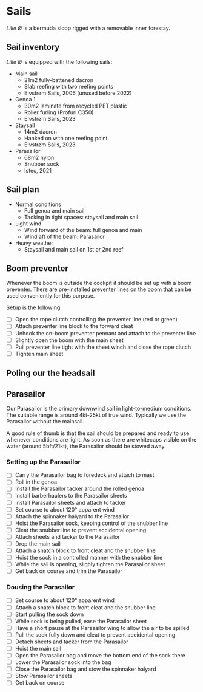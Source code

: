 # Sails

_Lille Ø_ is a bermuda sloop rigged with a removable inner forestay.

## Sail inventory

_Lille Ø_ is equipped with the following sails:

* Main sail
    * 21m2 fully-battened dacron
    * Slab reefing with two reefing points
    * Elvstrøm Sails, 2006 (unused before 2022)
* Genoa 1
    * 30m2 laminate from recycled PET plastic
    * Roller furling (Profurl C350)
    * Elvstrøm Sails, 2023
* Staysail
    * 14m2 dacron
    * Hanked on with one reefing point
    * Elvstrøm Sails, 2023
* Parasailor
    * 68m2 nylon
    * Snubber sock
    * Istec, 2021

## Sail plan

* Normal conditions
    * Full genoa and main sail
    * Tacking in tight spaces: staysail and main sail
* Light wind
    * Wind forward of the beam: full genoa and main
    * Wind aft of the beam: Parasailor
* Heavy weather
    * Staysail and main sail on 1st or 2nd reef

## Boom preventer

Whenever the boom is outside the cockpit it should be set up with a boom preventer. There are pre-installed preventer lines on the boom that can be used conveniently for this purpose.

Setup is the following:

- [ ] Open the rope clutch controlling the preventer line (red or green)
- [ ] Attach preventer line block to the forward cleat
- [ ] Unhook the on-boom preventer pennant and attach to the preventer line
- [ ] Slightly open the boom with the main sheet
- [ ] Pull preventer line tight with the sheet winch and close the rope clutch
- [ ] Tighten main sheet

## Poling our the headsail

## Parasailor

Our Parasailor is the primary downwind sail in light-to-medium conditions. The suitable range is around 4kt-25kt of true wind.
Typically we use the Parasailor without the mainsail.

A good rule of thumb is that the sail should be prepared and ready to use whenever conditions are light. As soon as there are whitecaps visible on the water (around 5bft/21kt), the Parasailor should be stowed away.

### Setting up the Parasailor

- [ ] Carry the Parasailor bag to foredeck and attach to mast
- [ ] Roll in the genoa
- [ ] Install the Parasailor tacker around the rolled genoa
- [ ] Install barberhaulers to the Parasailor sheets
- [ ] Install Parasailor sheets and attach to tacker
- [ ] Set course to about 120° apparent wind
- [ ] Attach the spinnaker halyard to the Parasailor
- [ ] Hoist the Parasailor sock, keeping control of the snubber line
- [ ] Cleat the snubber line to prevent accidental opening
- [ ] Attach sheets and tacker to the Parasailor
- [ ] Drop the main sail
- [ ] Attach a snatch block to front cleat and the snubber line
- [ ] Hoist the sock in a controlled manner with the snubber line
- [ ] While the sail is opening, slighly tighten the Parasailor sheet
- [ ] Get back on course and trim the Parasailor

### Dousing the Parasailor

- [ ] Set course to about 120° apparent wind
- [ ] Attach a snatch block to front cleat and the snubber line
- [ ] Start pulling the sock down
- [ ] While sock is being pulled, ease the Parasailor sheet
- [ ] Have a short pause at the Parasailor wing to allow the air to be spilled
- [ ] Pull the sock fully down and cleat to prevent accidental opening
- [ ] Detach sheets and tacker from the Parasailor
- [ ] Hoist the main sail
- [ ] Open the Parasailor bag and move the bottom end of the sock there
- [ ] Lower the Parasailor sock into the bag
- [ ] Close the Parasailor bag and stow the spinnaker halyard
- [ ] Stow Parasailor sheets
- [ ] Get back on course